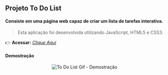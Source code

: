 ## Projeto To Do List

#### Consiste em uma página web capaz de criar um lista de tarefas interativa.
> Esta aplicação foi desenvolvida utilizando JavaScript, HTML5 e CSS3.

:point_right: **Acessar:** _[Clique Aqui](https://guilherme-ac-fernandes.github.io/todo-list/)_

#### Demostração
<p align="center">
  <img src="https://github.com/guilherme-ac-fernandes/trybe-projetos/blob/main/todo-list/todo-list.gif" alt="To Do List Gif - Demostração"/>
</p>
